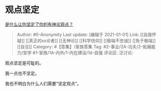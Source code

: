 # 观点坚定
[是什么让你坚定了你的有神论观点？](https://www.zhihu.com/question/47443659/answer/1004743701)

> Author: #0-Anonymity
> Last update: [编辑于 2021-01-01]
> Link: [[自我怀疑]] [[真正的xx论者]] [[无神论]] [[科学信仰]] [[极端不忠诚]] [[免于极端]] [[自洽]]
> Category: #【答集】/家族答集
> Tag: #2-事业/2A-功夫/2-拓展能力/哲学 #1-家族/1A-内外/1-内在建设/1d-自强
> 评论区:
> 泛讨论:

观点坚定是可耻的。

我一点也不坚定。

我也不明白为什么人们需要“坚定观点”。
